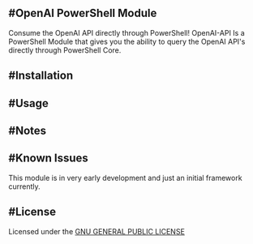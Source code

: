 #OpenAI PowerShell Module
---
Consume the OpenAI API directly through PowerShell!
OpenAI-API Is a PowerShell Module that gives you the ability to query the OpenAI API's directly through PowerShell Core.

#Installation
---

#Usage
---

#Notes
---

#Known Issues
---
This module is in very early development and just an initial framework currently.

#License
---
Licensed under the [GNU GENERAL PUBLIC LICENSE](LICENSE)